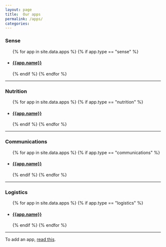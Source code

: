 ```yaml
---
layout: page
title:  Our apps
permalink: /apps/
categories: 
---
```


### Sense

<ul class="list-unstyled">
  {% for app in site.data.apps %}
  {% if app.type == "sense" %}
  <li><h4><a href="{{app.path}}">{{app.name}}</a></h4></li>
  {% endif %}
  {% endfor %}
</ul>

---

### Nutrition

<ul class="list-unstyled">
  {% for app in site.data.apps %}
  {% if app.type == "nutrition" %}
  <li><h4><a href="{{app.path}}">{{app.name}}</a></h4></li>
  {% endif %}
  {% endfor %}
</ul>

---

### Communications

<ul class="list-unstyled">
  {% for app in site.data.apps %}
  {% if app.type == "communications" %}
  <li><h4><a href="{{app.path}}">{{app.name}}</a></h4></li>
  {% endif %}
  {% endfor %}
</ul>

---

### Logistics

<ul class="list-unstyled">
  {% for app in site.data.apps %}
  {% if app.type == "logistics" %}
  <li><h4><a href="{{app.path}}">{{app.name}}</a></h4></li>
  {% endif %}
  {% endfor %}
</ul>

---


To add an app, [read this]({{site.url_repo}}#adding-items).
